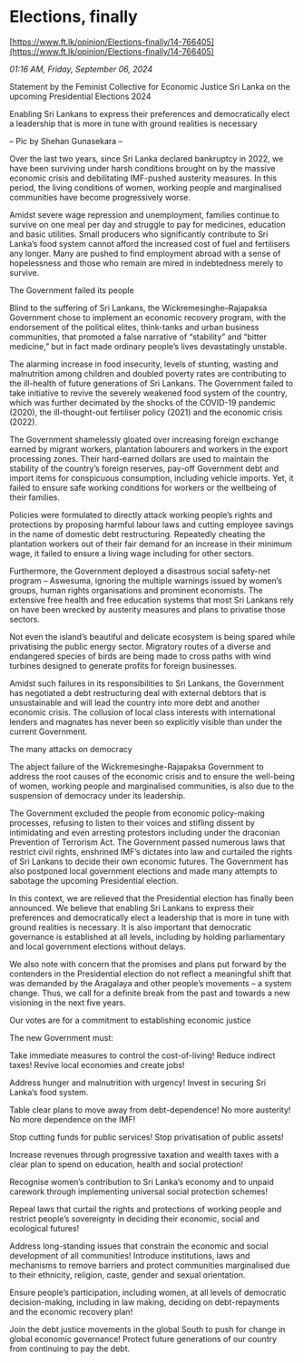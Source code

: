 # Elections, finally

[https://www.ft.lk/opinion/Elections-finally/14-766405](https://www.ft.lk/opinion/Elections-finally/14-766405)

*01:16 AM, Friday, September 06, 2024*

Statement by the Feminist Collective for Economic Justice Sri Lanka on the upcoming Presidential Elections 2024

Enabling Sri Lankans to express their preferences and democratically elect a leadership that is more in tune with ground realities is necessary

– Pic by Shehan Gunasekara –

Over the last two years, since Sri Lanka declared bankruptcy in 2022, we have been surviving under harsh conditions brought on by the massive economic crisis and debilitating IMF-pushed austerity measures. In this period, the living conditions of women, working people and marginalised communities have become progressively worse.

Amidst severe wage repression and unemployment, families continue to survive on one meal per day and struggle to pay for medicines, education and basic utilities. Small producers who significantly contribute to Sri Lanka’s food system cannot afford the increased cost of fuel and fertilisers any longer. Many are pushed to find employment abroad with a sense of hopelessness and those who remain are mired in indebtedness merely to survive.

The Government failed its people

Blind to the suffering of Sri Lankans, the Wickremesinghe–Rajapaksa Government chose to implement an economic recovery program, with the endorsement of the political elites, think-tanks and urban business communities, that promoted a false narrative of “stability” and “bitter medicine,” but in fact made ordinary people’s lives devastatingly unstable.

The alarming increase in food insecurity, levels of stunting, wasting and malnutrition among children and doubled poverty rates are contributing to the ill-health of future generations of Sri Lankans. The Government failed to take initiative to revive the severely weakened food system of the country, which was further decimated by the shocks of the COVID-19 pandemic (2020), the ill-thought-out fertiliser policy (2021) and the economic crisis (2022).

The Government shamelessly gloated over increasing foreign exchange earned by migrant workers, plantation labourers and workers in the export processing zones. Their hard-earned dollars are used to maintain the stability of the country’s foreign reserves, pay-off Government debt and import items for conspicuous consumption, including vehicle imports. Yet, it failed to ensure safe working conditions for workers or the wellbeing of their families.

Policies were formulated to directly attack working people’s rights and protections by proposing harmful labour laws and cutting employee savings in the name of domestic debt restructuring. Repeatedly cheating the plantation workers out of their fair demand for an increase in their minimum wage, it failed to ensure a living wage including for other sectors.

Furthermore, the Government deployed a disastrous social safety-net program – Aswesuma, ignoring the multiple warnings issued by women’s groups, human rights organisations and prominent economists. The extensive free health and free education systems that most Sri Lankans rely on have been wrecked by austerity measures and plans to privatise those sectors.

Not even the island’s beautiful and delicate ecosystem is being spared while privatising the public energy sector. Migratory routes of a diverse and endangered species of birds are being made to cross paths with wind turbines designed to generate profits for foreign businesses.

Amidst such failures in its responsibilities to Sri Lankans, the Government has negotiated a debt restructuring deal with external debtors that is unsustainable and will lead the country into more debt and another economic crisis. The collusion of local class interests with international lenders and magnates has never been so explicitly visible than under the current Government.

The many attacks on democracy

The abject failure of the Wickremesinghe-Rajapaksa Government to address the root causes of the economic crisis and to ensure the well-being of women, working people and marginalised communities, is also due to the suspension of democracy under its leadership.

The Government excluded the people from economic policy-making processes, refusing to listen to their voices and stifling dissent by intimidating and even arresting protestors including under the draconian Prevention of Terrorism Act. The Government passed numerous laws that restrict civil rights, enshrined IMF’s dictates into law and curtailed the rights of Sri Lankans to decide their own economic futures. The Government has also postponed local government elections and made many attempts to sabotage the upcoming Presidential election.

In this context, we are relieved that the Presidential election has finally been announced. We believe that enabling Sri Lankans to express their preferences and democratically elect a leadership that is more in tune with ground realities is necessary. It is also important that democratic governance is established at all levels, including by holding parliamentary and local government elections without delays.

We also note with concern that the promises and plans put forward by the contenders in the Presidential election do not reflect a meaningful shift that was demanded by the Aragalaya and other people’s movements – a system change. Thus, we call for a definite break from the past and towards a new visioning in the next five years.

Our votes are for a commitment to establishing economic justice

The new Government must:

Take immediate measures to control the cost-of-living! Reduce indirect taxes! Revive local economies and create jobs!

Address hunger and malnutrition with urgency! Invest in securing Sri Lanka’s food system.

Table clear plans to move away from debt-dependence! No more austerity! No more dependence on the IMF!

Stop cutting funds for public services! Stop privatisation of public assets!

Increase revenues through progressive taxation and wealth taxes with a clear plan to spend on education, health and social protection!

Recognise women’s contribution to Sri Lanka’s economy and to unpaid carework through implementing universal social protection schemes!

Repeal laws that curtail the rights and protections of working people and restrict people’s sovereignty in deciding their economic, social and ecological futures!

Address long-standing issues that constrain the economic and social development of all communities! Introduce institutions, laws and mechanisms to remove barriers and protect communities marginalised due to their ethnicity, religion, caste, gender and sexual orientation.

Ensure people’s participation, including women, at all levels of democratic decision-making, including in law making, deciding on debt-repayments and the economic recovery plan!

Join the debt justice movements in the global South to push for change in global economic governance! Protect future generations of our country from continuing to pay the debt.

